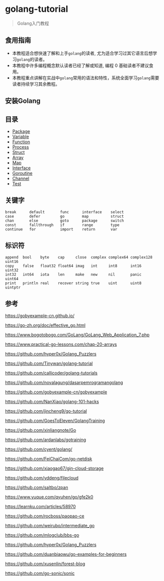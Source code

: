 # golang-tutorial
> Golang入门教程



## 食用指南

- 本教程适合想快速了解和上手`golang`的读者, 尤为适合学习过其它语言后想学习`golang`的读者。
- 本教程中许多编程概念默认读者已经了解或知道, 编程 0 基础读者不建议食用。
- 本教程重点讲解在实战中`golang`常用的语法和特性，系统全面学习`golang`需要读者持续学习其余教程。

## 安装Golang





## 目录

- [Package](https://github.com/Zhouchaowen/golang-tutorial/tree/master/1-package)
- [Variable](https://github.com/Zhouchaowen/golang-tutorial/tree/master/2-variable)
- [Function](https://github.com/Zhouchaowen/golang-tutorial/tree/master/3-function)
- [Process](https://github.com/Zhouchaowen/golang-tutorial/tree/master/4-process)
- [Struct](https://github.com/Zhouchaowen/golang-tutorial/tree/master/5-struct)
- [Array](https://github.com/Zhouchaowen/golang-tutorial/tree/master/6-array)
- [Map](https://github.com/Zhouchaowen/golang-tutorial/tree/master/7-map)
- [Interface](https://github.com/Zhouchaowen/golang-tutorial/tree/master/8-interface)
- [Goroutine](https://github.com/Zhouchaowen/golang-tutorial/tree/master/9-goroutine)
- [Channel](https://github.com/Zhouchaowen/golang-tutorial/tree/master/10-channel)
- [Test](https://github.com/Zhouchaowen/golang-tutorial/tree/master/11-channel)

## 关键字

```bigquery
break      default       func      interface    select
case       defer         go        map          struct
chan       else          goto      package      switch
const      fallthrough   if        range        type
continue   for           import    return       var
```

## 标识符

```bigquery
append  bool    byte    cap     close  complex complex64 complex128 uint16
copy    false   float32 float64 imag   int     int8      int16      uint32
int32   int64   iota    len     make   new     nil       panic      uint64
print   println real    recover string true    uint      uint8      uintptr
```

## 参考

https://gobyexample-cn.github.io/

https://go-zh.org/doc/effective_go.html

https://www.bogotobogo.com/GoLang/GoLang_Web_Application_7.php

https://www.practical-go-lessons.com/chap-20-arrays

https://github.com/hyper0x/Golang_Puzzlers

https://github.com/Tinywan/golang-tutorial

https://github.com/callicoder/golang-tutorials

https://github.com/novalagung/dasarpemrogramangolang

https://github.com/gobyexample-cn/gobyexample

https://github.com/NanXiao/golang-101-hacks

https://github.com/jincheng9/go-tutorial

https://github.com/GoesToEleven/GolangTraining

https://github.com/xinliangnote/Go

https://github.com/ardanlabs/gotraining

https://github.com/cyent/golang/

https://github.com/FeiChaiCom/go-netdisk

https://github.com/xiaogao67/gin-cloud-storage

https://github.com/yddeng/filecloud

https://github.com/saltbo/zpan

https://www.yuque.com/qyuhen/go/gfe2k0

https://learnku.com/articles/58970

https://github.com/rocboss/paopao-ce

https://github.com/weirubo/intermediate_go

https://github.com/mlogclub/bbs-go

https://github.com/hyper0x/Golang_Puzzlers

https://github.com/duanbiaowu/go-examples-for-beginners

https://github.com/xusenlin/forest-blog

https://github.com/go-sonic/sonic